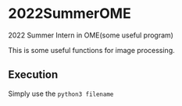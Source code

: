 # 2022SummerOME
2022 Summer Intern in OME(some useful program)

This is some useful functions for image processing.

## Execution
Simply use the ```python3 filename``` 
